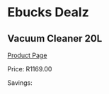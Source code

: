 
# Ebucks Dealz
## Vacuum Cleaner 20L
[Product Page](https://www.ebucks.com/web/shop/productSelected.do?prodId=1201219045&catId=363410833)

Price: R1169.00

Savings: 


	